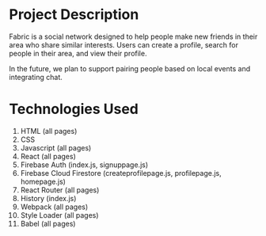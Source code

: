 # Project Description
Fabric is a social network designed to help people make new friends in their area who share similar interests. Users can create a profile, search for people in their area, and view their profile.

In the future, we plan to support pairing people based on local events and integrating chat.

# Technologies Used
1. HTML (all pages)
2. CSS
3. Javascript (all pages)
4. React (all pages)
5. Firebase Auth (index.js, signuppage.js)
6. Firebase Cloud Firestore (createprofilepage.js, profilepage.js, homepage.js)
7. React Router (all pages)
8. History (index.js)
9. Webpack (all pages)
10. Style Loader (all pages)
11. Babel (all pages)
